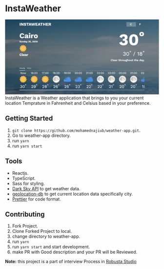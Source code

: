 # InstaWeather
![Image of InstaWeather](src/images/screenshot.png)
InstaWeather is a Weather application that brings to you your current location Temprature in Fahrenheit and Celsius based in your preference.

## Getting Started

1. `git clone https://github.com/mohamednajiub/weather-app.git`.
2. Go to weather-app directory.
3. run `yarn`
4. run `yarn start`

## Tools

- Reactjs.
- TypeScript.
- Sass for styling.
- [Dark Sky API](http://darksky.net/) to get weather data.
- [geolocation-db](http://geolocation-db.com/) to get current location data specifically city.
- [Prettier](https://prettier.io/) for code format.

## Contributing

1. Fork Project.
2. Clone Forked Project to local.
3. change directory to weather-app.
4. run `yarn`
5. run `yarn start` and start development.
6. make PR with Good description and your PR will be Reviewed.

**Note:**
this project is a part of interview Process in [Robusta Studio](https://robustastudio.com/)